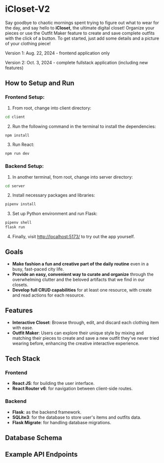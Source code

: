 # iCloset-V2

Say goodbye to chaotic mornings spent trying to figure out what to wear for the day, and say hello to **iCloset**, the ultimate digital closet! Organize your pieces or use the Outfit Maker feature to create and save complete outfits with the click of a button. To get started, just add some details and a picture of your clothing piece!

Version 1: Aug. 22, 2024
    - frontend application only

Version 2: Oct. 3, 2024
    - complete fullstack application (including new features)

## How to Setup and Run

### Frontend Setup:

1. From root, change into client directory:
```sh
cd client
```
2. Run the following command in the terminal to install the dependencies:
```sh
npm install
```
3. Run React:
```sh
npm run dev
```

### Backend Setup:

1. In another terminal, from root, change into server directory:
```sh
cd server
```
2. Install necessary packages and libraries:
```sh
pipenv install
```
3. Set up Python environment and run Flask:
```sh
pipenv shell
flask run
```
4. Finally, visit [http://localhost:5173/](http://localhost:5173/) to try out the app yourself.

## Goals

- **Make fashion a fun and creative part of the daily routine** even in a busy, fast-paced city life.
- **Provide an easy, convenient way to curate and organize** through the overwhelming clutter and the beloved artifacts that we find in our closets.
- **Develop full CRUD capabilities** for at least one resource, with create and read actions for each resource.

## Features

- **Interactive Closet**: Browse through, edit, and discard each clothing item with ease.
- **Outfit Maker**: Users can explore their unique style by mixing and matching their pieces to create and save a new outfit they've never tried wearing before, enhancing the creative interactive experience.


## Tech Stack

### Frontend

- **React JS**: for building the user interface.
- **React Router v6**: for navigation between client-side routes.

### Backend

- **Flask**: as the backend framework.
- **SQLite3**: for the database to store user's items and outfits data.
- **Flask Migrate**: for handling database migrations.

## Database Schema



## Example API Endpoints


